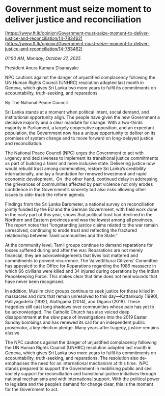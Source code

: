 # Government must seize moment to deliver justice and reconciliation

[https://www.ft.lk/opinion/Government-must-seize-moment-to-deliver-justice-and-reconciliation/14-783462](https://www.ft.lk/opinion/Government-must-seize-moment-to-deliver-justice-and-reconciliation/14-783462)

*01:50 AM, Monday, October 27, 2025*

President Anura Kumara Disanayake

NPC cautions against the danger of unjustified complacency following the UN Human Rights Council (UNHRC) resolution adopted last month in Geneva, which gives Sri Lanka two more years to fulfil its commitments on accountability, truth-seeking, and reparations

By The National Peace Council

Sri Lanka stands at a moment when political intent, social demand, and institutional opportunity align. The people have given the new Government a decisive majority and a clear mandate for change. With a two-thirds majority in Parliament, a largely cooperative opposition, and an expectant population, the Government now has a unique opportunity to deliver on its promises of system change and to move forward on long-delayed justice and reconciliation.

The National Peace Council (NPC) urges the Government to act with urgency and decisiveness to implement its transitional justice commitments as part of building a fairer and more inclusive state. Delivering justice now would rebuild trust among communities, restore Sri Lanka’s credibility internationally, and lay a foundation for renewed investment and rapid economic development.  On  the other hand, continued delay in addressing the grievances of communities affected by past violence not only erodes confidence in the Government’s sincerity but also risks allowing other issues to side-track the reform agenda.

Findings from the Sri Lanka Barometer, a national survey on reconciliation jointly funded by the EU and the German Government, with field work done in the early part of this year, shows that political trust had declined in the Northern and Eastern provinces and was the lowest among all provinces. The report notes that “longstanding justice claims related to the war remain unresolved, continuing to erode trust and reflecting the fractured relationship between Tamil communities and the State.”

At the community level, Tamil groups continue to demand reparations for losses suffered during and after the war. Reparations are not merely financial; they are acknowledgements that lives lost mattered and commitments to prevent recurrence. The Valvettithurai Citizens’ Committee has appealed to the Office for Reparations regarding the 1989 massacre in which 66 civilians were killed and 34 injured during operations by the Indian Peacekeeping Force. This makes clear that time does not heal wounds that have never been recognised.

In addition, Muslim civic groups continue to seek justice for those killed in massacres and riots that remain unresolved to this day—Kattankudy (1990), Palliyagodella (1992), Aluthgama (2014), and Digana (2018). These tragedies still cast long shadows over communities whose pain has yet to be acknowledged. The Catholic Church has also voiced deep disappointment at the slow pace of investigations into the 2019 Easter Sunday bombings and has renewed its call for an independent public prosecutor, a key election pledge. Many years after tragedy, justice remains elusive.

The NPC cautions against the danger of unjustified complacency following the UN Human Rights Council (UNHRC) resolution adopted last month in Geneva, which gives Sri Lanka two more years to fulfil its commitments on accountability, truth-seeking, and reparations. The resolution also de-emphasises the need for an international mechanism at this time.  NPC stands prepared to support the Government in mobilising public and civil society support for reconciliation and transitional justice initiatives through national mechanisms and with international support. With the political power to legislate and the people’s demand for change clear, this is the moment for the Government to act.

